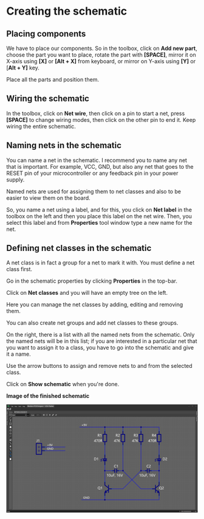 # Creating the schematic

## Placing components

We have to place our components. So in the toolbox, click on **Add new part**, choose the part you want to place, rotate the part with **[SPACE]**, mirror it on X-axis using **[X]** or **[Alt + X]** from keyboard, or mirror on Y-axis using **[Y]** or [**Alt + Y]** key.

Place all the parts and position them.

## Wiring the schematic

In the toolbox, click on **Net wire**, then click on a pin to start a net, press **[SPACE]** to change wiring modes, then click on the other pin to end it. Keep wiring the entire schematic.

## Naming nets in the schematic

You can name a net in the schematic. I recommend you to name any net that is important. For example, VCC, GND, but also any net that goes to the RESET pin of your microcontroller or any feedback pin in your power supply.

Named nets are used for assigning them to net classes and also to be easier to view them on the board.

So, you name a net using a label, and for this, you click on **Net label** in the toolbox on the left and then you place this label on the net wire. Then, you select this label and from **Properties** tool window type a new name for the net.

## Defining net classes in the schematic

A net class is in fact a group for a net to mark it with. You must define a net class first. 

Go in the schematic properties by clicking **Properties** in the top-bar. 

Click on **Net classes** and you will have an empty tree on the left. 

Here you can manage the net classes by adding, editing and removing them. 

You can also create net groups and add net classes to these groups.

On the right, there is a list with all the named nets from the schematic. Only the named nets will be in this list; if you are interested in a particular net that you want to assign it to a class, you have to go into the schematic and give it a name.

Use the arrow buttons to assign and remove nets to and from the selected class.

Click on **Show schematic** when you're done.

**Image of the finished schematic**

![Tutorial Schematic Finished](images/tutorial-schematic-finished.png)

